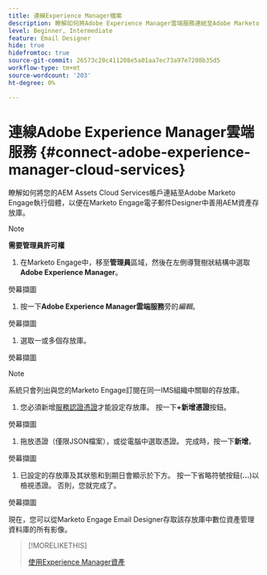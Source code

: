```yaml
---
title: 連線Experience Manager檔案
description: 瞭解如何將Adobe Experience Manager雲端服務連結至Adobe Marketo Engage，讓您能夠運用AEM資產。
level: Beginner, Intermediate
feature: Email Designer
hide: true
hidefromtoc: true
source-git-commit: 26573c20c411208e5a01aa7ec73a97e7208b35d5
workflow-type: tm+mt
source-wordcount: '203'
ht-degree: 0%

---
```


# 連線Adobe Experience Manager雲端服務 {#connect-adobe-experience-manager-cloud-services}

瞭解如何將您的AEM Assets Cloud Services帳戶連結至Adobe Marketo Engage執行個體，以便在Marketo Engage電子郵件Designer中善用AEM資產存放庫。

>[!NOTE]
>
>**需要管理員許可權**

1. 在Marketo Engage中，移至&#x200B;**管理員**&#x200B;區域，然後在左側導覽樹狀結構中選取&#x200B;**Adobe Experience Manager**。

熒幕擷圖

1. 按一下&#x200B;**Adobe Experience Manager雲端服務**&#x200B;旁的&#x200B;_編輯_。

熒幕擷圖

1. 選取一或多個存放庫。

熒幕擷圖

>[!NOTE]
>
>系統只會列出與您的Marketo Engage訂閱在同一IMS組織中關聯的存放庫。

1. 您必須新增[服務認證憑證](https://experienceleague.adobe.com/zh-hant/docs/experience-manager-learn/getting-started-with-aem-headless/authentication/service-credentials)才能設定存放庫。 按一下&#x200B;**+新增憑證**&#x200B;按鈕。

熒幕擷圖

1. 拖放憑證（僅限JSON檔案），或從電腦中選取憑證。 完成時，按一下&#x200B;**新增**。

熒幕擷圖

1. 已設定的存放庫及其狀態和到期日會顯示於下方。 按一下省略符號按鈕(**...**)以檢視憑證。 否則，您就完成了。

熒幕擷圖

現在，您可以從Marketo Engage Email Designer存取該存放庫中數位資產管理資料庫的所有影像。

>[!MORELIKETHIS]
>
>[使用Experience Manager資產](/help/marketo/product-docs/email-marketing/email-designer/aem-assets.md)

